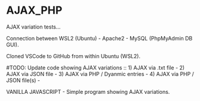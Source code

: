 # AJAX_PHP

AJAX variation tests...

Connection between WSL2 (Ubuntu) - Apache2 - MySQL (PhpMyAdmin DB GUI).

Cloned VSCode to GitHub from within Ubuntu (WSL2).

#TODO: Update code showing AJAX variations :: 1) AJAX via .txt file -
                                              2) AJAX via JSON file -
                                              3) AJAX via PHP / Dyanmic entries -
                                              4) AJAX via PHP / JSON file(s) -
                                              
VANILLA JAVASCRIPT - Simple program showing AJAX variations.
